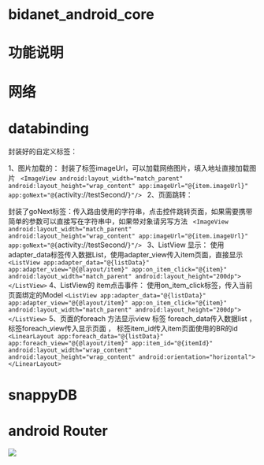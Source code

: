 # bidanet_android_core

# 功能说明

# 网络

# databinding


封装好的自定义标签：

1、图片加载的：
封装了标签imageUrl，可以加载网络图片，填入地址直接加载图片
   `
        <ImageView
            android:layout_width="match_parent"
            android:layout_height="wrap_content"
            app:imageUrl="@{item.imageUrl}"
            app:goNext="@{`activity://testSecond/`}"/>
`
2、页面跳转：

封装了goNext标签：传入路由使用的字符串，点击控件跳转页面，如果需要携带简单的参数可以直接写在字符串中，如果带对象请另写方法
    `
        <ImageView
            android:layout_width="match_parent"
            android:layout_height="wrap_content"
            app:imageUrl="@{item.imageUrl}"
            app:goNext="@{`activity://testSecond/`}"/>
     `
3、ListView 显示：
使用adapter_data标签传入数据List，使用adapter_view传入item页面，直接显示
  `
        <ListView
            app:adapter_data="@{listData}"
            app:adapter_view="@{@layout/item}"
            app:on_item_click="@{item}"
            android:layout_width="match_parent"
            android:layout_height="200dp">
        </ListView>
   `
 4、ListView的 item点击事件：
 使用on_item_click标签，传入当前页面绑定的Model
 `
         <ListView
            app:adapter_data="@{listData}"
            app:adapter_view="@{@layout/item}"
            app:on_item_click="@{item}"
            android:layout_width="match_parent"
            android:layout_height="200dp">
        </ListView>
 `
 5、页面的foreach 方法显示view
 标签 foreach_data传入数据list ，标签foreach_view传入显示页面 ， 标签item_id传入item页面使用的BR的id
 `
         <LinearLayout
            app:foreach_data="@{listData}"
            app:foreach_view="@{@layout/item}"
            app:item_id="@{itemId}"
            android:layout_width="wrap_content"
            android:layout_height="wrap_content"
            android:orientation="horizontal">
        </LinearLayout>
 `
 
# snappyDB

# android Router


[![](https://jitpack.io/v/xuejike/bidanet_android_core.svg)](https://jitpack.io/#xuejike/bidanet_android_core)


